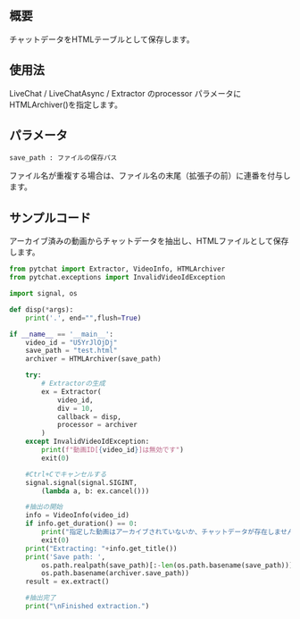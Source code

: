 ## 概要

チャットデータをHTMLテーブルとして保存します。

## 使用法

LiveChat / LiveChatAsync / Extractor のprocessor パラメータにHTMLArchiver()を指定します。

## パラメータ
```
save_path : ファイルの保存パス
```
ファイル名が重複する場合は、ファイル名の末尾（拡張子の前）に連番を付与します。

## サンプルコード
アーカイブ済みの動画からチャットデータを抽出し、HTMLファイルとして保存します。<br>

```python
from pytchat import Extractor, VideoInfo, HTMLArchiver
from pytchat.exceptions import InvalidVideoIdException

import signal, os

def disp(*args):
    print('.', end="",flush=True)

if __name__ == '__main__':
    video_id = "U5YrJlOjDj"
    save_path = "test.html"
    archiver = HTMLArchiver(save_path)

    try:
        # Extractorの生成
        ex = Extractor(
            video_id,
            div = 10,
            callback = disp,
            processor = archiver
        )
    except InvalidVideoIdException:
        print(f"動画ID[{video_id}]は無効です")
        exit(0) 

    #Ctrl+Cでキャンセルする
    signal.signal(signal.SIGINT,  
        (lambda a, b: ex.cancel()))

    #抽出の開始
    info = VideoInfo(video_id)
    if info.get_duration() == 0:
        print("指定した動画はアーカイブされていないか、チャットデータが存在しません")
        exit(0)
    print("Extracting: "+info.get_title())
    print('Save path: ',
        os.path.realpath(save_path)[:-len(os.path.basename(save_path))] + 
        os.path.basename(archiver.save_path))
    result = ex.extract()

    #抽出完了
    print("\nFinished extraction.")
```